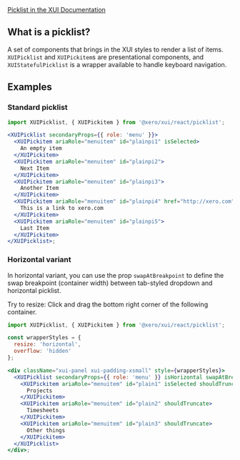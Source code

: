 <div class="xui-margin-vertical">
	<a href="../section-components-displayingdata-picklist.html" isDocLink>Picklist in the XUI Documentation</a>
</div>

## What is a picklist?

A set of components that brings in the XUI styles to render a list of items. `XUIPicklist` and `XUIPickitem`s are presentational components, and `XUIStatefulPicklist` is a wrapper available to handle keyboard navigation.

## Examples

### Standard picklist

```jsx harmony
import XUIPicklist, { XUIPickitem } from '@xero/xui/react/picklist';

<XUIPicklist secondaryProps={{ role: 'menu' }}>
  <XUIPickitem ariaRole="menuitem" id="plainpi1" isSelected>
    An empty item
  </XUIPickitem>
  <XUIPickitem ariaRole="menuitem" id="plainpi2">
    Next Item
  </XUIPickitem>
  <XUIPickitem ariaRole="menuitem" id="plainpi3">
    Another Item
  </XUIPickitem>
  <XUIPickitem ariaRole="menuitem" id="plainpi4" href="http://xero.com">
    This is a link to xero.com
  </XUIPickitem>
  <XUIPickitem ariaRole="menuitem" id="plainpi5">
    Last Item
  </XUIPickitem>
</XUIPicklist>;
```

### Horizontal variant

In horizontal variant, you can use the prop `swapAtBreakpoint` to define the swap breakpoint (container width) between tab-styled dropdown and horizontal picklist.

Try to resize: Click and drag the bottom right corner of the following container.

```jsx harmony
import XUIPicklist, { XUIPickitem } from '@xero/xui/react/picklist';

const wrapperStyles = {
  resize: 'horizontal',
  overflow: 'hidden'
};

<div className="xui-panel xui-padding-xsmall" style={wrapperStyles}>
  <XUIPicklist secondaryProps={{ role: 'menu' }} isHorizontal swapAtBreakpoint="small">
    <XUIPickitem ariaRole="menuitem" id="plain1" isSelected shouldTruncate>
      Projects
    </XUIPickitem>
    <XUIPickitem ariaRole="menuitem" id="plain2" shouldTruncate>
      Timesheets
    </XUIPickitem>
    <XUIPickitem ariaRole="menuitem" id="plain3" shouldTruncate>
      Other things
    </XUIPickitem>
  </XUIPicklist>
</div>;
```

